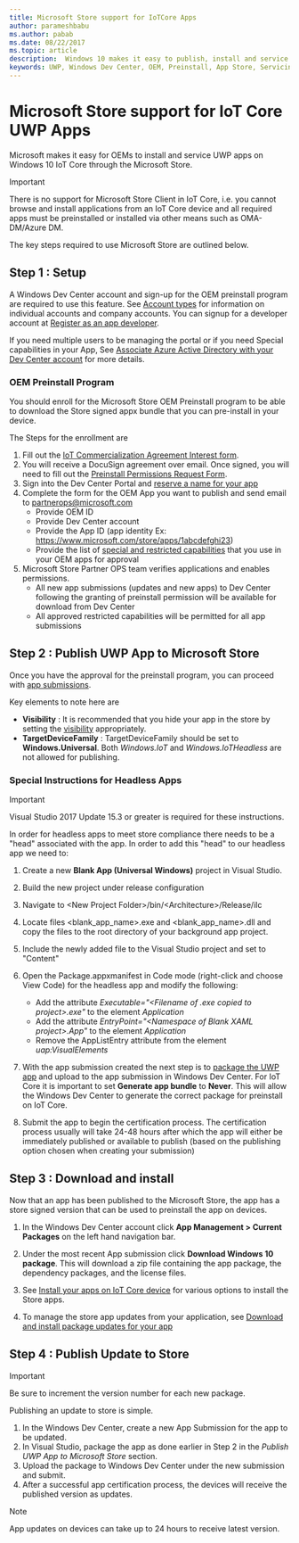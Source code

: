 ```yaml
---
title: Microsoft Store support for IoTCore Apps
author: parameshbabu
ms.author: pabab
ms.date: 08/22/2017
ms.topic: article
description:  Windows 10 makes it easy to publish, install and service apps on IoT Core using Microsoft Windows Store.
keywords: UWP, Windows Dev Center, OEM, Preinstall, App Store, Servicing
---
```


# Microsoft Store support for IoT Core UWP Apps

Microsoft makes it easy for OEMs to install and service UWP apps on Windows 10 IoT Core through the Microsoft Store. 

> [!IMPORTANT]
> There is no support for Microsoft Store Client in IoT Core, i.e. you cannot browse and install applications from an IoT Core device and all required apps must be preinstalled or installed via other means such as OMA-DM/Azure DM.

The key steps required to use Microsoft Store are outlined below.

## Step 1 : Setup 
A Windows Dev Center account and sign-up for the OEM preinstall program are required to use this feature. See [Account types](https://docs.microsoft.com/windows/uwp/publish/account-types-locations-and-fees) for information on individual accounts and company accounts. You can signup for a developer account at [Register as an app developer](https://developer.microsoft.com/en-us/store/register).

If you need multiple users to be managing the portal or if you need Special capabilities in your App,  See [Associate Azure Active Directory with your Dev Center account](https://docs.microsoft.com/windows/uwp/publish/associate-azure-ad-with-dev-center) for more details.

### OEM Preinstall Program
You should enroll for the Microsoft Store OEM Preinstall program to be able to download the Store signed appx bundle that you can pre-install in your device.

The Steps for the enrollment are
1.	Fill out the [IoT Commercialization Agreement Interest form](https://developer.microsoft.com/en-us/windows/iot/getstarted/commercialize/commercialterms).
2.	You will receive a DocuSign agreement over email. Once signed, you will need to fill out the [Preinstall Permissions Request Form](../media/InstallingAndServicing/Preinstall-Permissions-Request-Form_v3.0.docx).
3.	Sign into the Dev Center Portal and [reserve a name for your app](https://docs.microsoft.com/windows/uwp/publish/create-your-app-by-reserving-a-name) 
4.	Complete the form for the OEM App you want to publish and send email to partnerops@microsoft.com
    - Provide OEM ID
    - Provide Dev Center account 
    - Provide the App ID (app identity Ex: https://www.microsoft.com/store/apps/1abcdefghi23)
    - Provide the list of [special and restricted capabilities](https://docs.microsoft.com/windows/uwp/packaging/app-capability-declarations#special-and-restricted-capabilities) that you use in your OEM apps for approval
5.	Microsoft Store Partner OPS team verifies applications and enables permissions.
    - All new app submissions (updates and new apps) to Dev Center following the granting of preinstall permission will be available for download from Dev Center
    - All approved restricted capabilities will be permitted for all app submissions

## Step 2 : Publish UWP App to Microsoft Store
Once you have the approval for the preinstall program, you can proceed with [app submissions](https://docs.microsoft.com/windows/uwp/publish/app-submissions).

Key elements to note here are

- **Visibility** : It is recommended that you hide your app in the store by setting the [visibility](https://docs.microsoft.com/windows/uwp/publish/set-app-pricing-and-availability#visibility) appropriately.
- **TargetDeviceFamily** : TargetDeviceFamily should be set to **Windows.Universal**. Both *Windows.IoT* and *Windows.IoTHeadless* are not allowed for publishing.

### Special Instructions for Headless Apps 

> [!IMPORTANT]
> Visual Studio 2017 Update 15.3 or greater is required for these instructions.

In order for headless apps to meet store compliance there needs to be a "head" associated with the app. In order to add this "head" to our headless app we need to:

1. Create a new **Blank App (Universal Windows)** project in Visual Studio.
2. Build the new project under release configuration
3. Navigate to \<New Project Folder\>/bin/\<Architecture\>/Release/ilc
4. Locate files \<blank_app_name\>.exe and \<blank_app_name\>.dll and copy the files to the root directory of your background app project.
5. Include the newly added file to the Visual Studio project and set to "Content"
6. Open the Package.appxmanifest in Code mode (right-click and choose View Code) for the headless app and modify the following:  
    - Add the attribute _Executable="\<Filename of .exe copied to project\>.exe"_ to the element _Application_
    - Add the attribute _EntryPoint="\<Namespace of Blank XAML project\>.App"_ to the element _Application_
    - Remove the AppListEntry attribute from the element _uap:VisualElements_

7. With the app submission created the next step is to [package the UWP app](https://msdn.microsoft.com/en-us/windows/uwp/packaging/packaging-uwp-apps) and upload to the app submission in Windows Dev Center. For IoT Core it is important to set  **Generate app bundle** to **Never**. This will allow the Windows Dev Center to generate the correct package for preinstall on IoT Core.
8. Submit the app to begin the certification process. The certification process usually will take 24-48 hours after which the app will either be immediately published or available to publish (based on the publishing option chosen when creating your submission) 

## Step 3 : Download and install

Now that an app has been published to the Microsoft Store, the app has a store signed version that can be used to preinstall the app on devices.

1. In the Windows Dev Center account click **App Management > Current Packages** on the left hand navigation bar.
2. Under the most recent App submission click **Download Windows 10 package**. This will download a zip file containing the app package, the dependency packages, and the license files.

3. See [Install your apps on IoT Core device](../develop-your-app/AppInstaller.md) for various options to install the Store apps.

4. To manage the store app updates from your application, see [Download and install package updates for your app](https://docs.microsoft.com/en-us/windows/uwp/packaging/self-install-package-updates)

## Step 4 : Publish Update to Store

> [!IMPORTANT]
> Be sure to increment the version number for each new package.

Publishing an update to store is simple.

1. In the Windows Dev Center, create a new App Submission for the app to be updated.
2. In Visual Studio, package the app as done earlier in Step 2 in the _Publish UWP App to Microsoft Store_ section. 
3. Upload the package to Windows Dev Center under the new submission and submit.
4. After a successful app certification process, the devices will receive the published version as updates. 

> [!NOTE]
> App updates on devices can take up to 24 hours to receive latest version.
